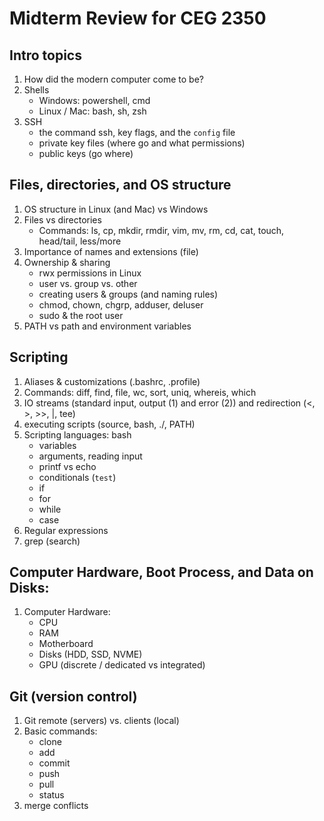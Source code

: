 # Midterm Review for CEG 2350

## Intro topics

1. How did the modern computer come to be?
2. Shells
   - Windows: powershell, cmd
   - Linux / Mac: bash, sh, zsh
3. SSH
   - the command ssh, key flags, and the `config` file
   - private key files (where go and what permissions)
   - public keys (go where)

## Files, directories, and OS structure

1. OS structure in Linux (and Mac) vs Windows
2. Files vs directories
   - Commands: ls, cp, mkdir, rmdir, vim, mv, rm, cd, cat, touch, head/tail, less/more
3. Importance of names and extensions (file)
4. Ownership & sharing
   - rwx permissions in Linux
   - user vs. group vs. other
   - creating users & groups (and naming rules)
   - chmod, chown, chgrp, adduser, deluser
   - sudo & the root user
5. PATH vs path and environment variables

## Scripting

1. Aliases & customizations (.bashrc, .profile)
2. Commands: diff, find, file, wc, sort, uniq, whereis, which
3. IO streams (standard input, output (1) and error (2)) and redirection (<, >, >>, |, tee)
4. executing scripts (source, bash, ./, PATH)
5. Scripting languages: bash
   - variables
   - arguments, reading input
   - printf vs echo
   - conditionals (`test`)
   - if
   - for
   - while
   - case
6. Regular expressions
7. grep (search)

## Computer Hardware, Boot Process, and Data on Disks:

1. Computer Hardware:
   - CPU
   - RAM
   - Motherboard
   - Disks (HDD, SSD, NVME)
   - GPU (discrete / dedicated vs integrated)

## Git (version control)

1. Git remote (servers) vs. clients (local)
2. Basic commands:
   - clone
   - add
   - commit
   - push
   - pull
   - status
3. merge conflicts
